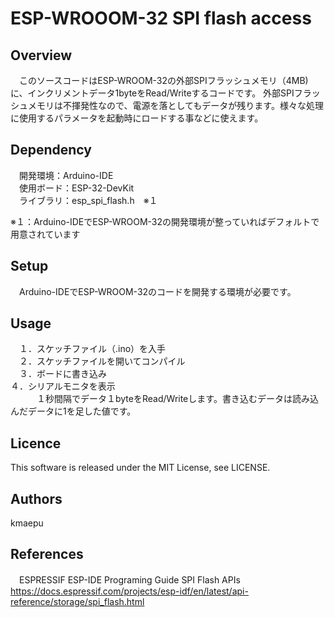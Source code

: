 # ESP-WROOOM-32 SPI flash access

## Overview
　このソースコードはESP-WROOM-32の外部SPIフラッシュメモリ（4MB)に、インクリメントデータ1byteをRead/Writeするコードです。
外部SPIフラッシュメモリは不揮発性なので、電源を落としてもデータが残ります。様々な処理に使用するパラメータを起動時にロードする事などに使えます。
## Dependency
　開発環境：Arduino-IDE  
 　使用ボード：ESP-32-DevKit  
　ライブラリ：esp_spi_flash.h　※１  
            
  ※１：Arduino-IDEでESP-WROOM-32の開発環境が整っていればデフォルトで用意されています

## Setup
　Arduino-IDEでESP-WROOM-32のコードを開発する環境が必要です。  
 
## Usage
　１．スケッチファイル（.ino）を入手  
　２．スケッチファイルを開いてコンパイル  
　３．ボードに書き込み  
  ４．シリアルモニタを表示  
　　　１秒間隔でデータ１byteをRead/Writeします。書き込むデータは読み込んだデータに1を足した値です。 　　

## Licence
This software is released under the MIT License, see LICENSE.

## Authors
 kmaepu 
 
## References
　ESPRESSIF ESP-IDE Programing Guide SPI Flash APIs  
 https://docs.espressif.com/projects/esp-idf/en/latest/api-reference/storage/spi_flash.html

